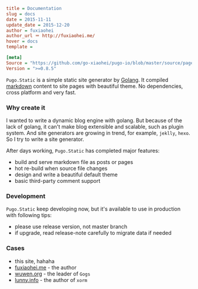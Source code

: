 ```ini
title = Documentation
slug = docs
date = 2015-11-11
update_date = 2015-12-20
author = fuxiaohei
author_url ＝ http://fuxiaohei.me/
hover = docs
template =

[meta]
Source = "https://github.com/go-xiaohei/pugo-io/blob/master/source/page/docs.md"
Version = ">=0.8.5"
```

`Pugo.Static` is a simple static site generator by [Golang](https://golang.org). It compiled [markdown](#) content to site pages with beautiful theme. No dependencies, cross platform and very fast.

### Why create it

I wanted to write a dynamic blog engine with golang. But because of the lack of golang, it can't make blog extensible and scalable, such as plugin system. And site generators are growing in trend, for example, `jeklly`, `hexo`. So I try to write a site generator.

After days working, `Pugo.Static` has completed major features:

- build and serve markdown file as posts or pages
- hot re-build when source file changes
- design and write a beautiful default theme
- basic third-party comment support

### Development

`Pugo.Static` keep developing now, but it's available to use in production with following tips:

- please use release version, not master branch
- if upgrade, read release-note carefully to migrate data if needed

### Cases

- this site, hahaha
- [fuxiaohei.me](http://fuxiaohei.me) - the author
- [wuwen.org](http://wuwen.org/) - the leader of `Gogs`
- [lunny.info](http://lunny.info) - the author of `xorm`

